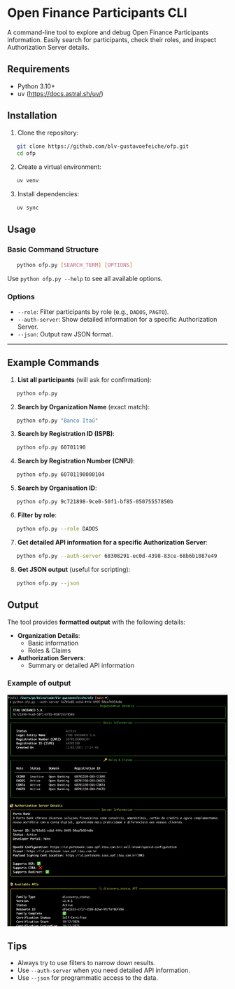 # Open Finance Participants CLI

A command-line tool to explore and debug Open Finance Participants information. Easily search for participants, check their roles, and inspect Authorization Server details.

## Requirements

- Python 3.10+
- uv (<https://docs.astral.sh/uv/>)

## Installation

1. Clone the repository:

```bash
   git clone https://github.com/blv-gustavoefeiche/ofp.git  
   cd ofp  
```

2. Create a virtual environment:

```bash
   uv venv
```

3. Install dependencies:

```bash
   uv sync
```

## Usage

### Basic Command Structure

```bash
   python ofp.py [SEARCH_TERM] [OPTIONS]
```

Use `python ofp.py --help` to see all available options.

### Options

- `--role`: Filter participants by role (e.g., `DADOS`, `PAGTO`).
- `--auth-server`: Show detailed information for a specific Authorization Server.
- `--json`: Output raw JSON format.

---

## Example Commands

1. **List all participants** (will ask for confirmation):

```bash
   python ofp.py  
```

2. **Search by Organization Name** (exact match):

```bash
   python ofp.py "Banco Itaú"  
```

3. **Search by Registration ID (ISPB)**:

```bash
   python ofp.py 60701190  
```

4. **Search by Registration Number (CNPJ)**:

```bash
   python ofp.py 60701190000104  
```

5. **Search by Organisation ID**:

```bash
   python ofp.py 9c721898-9ce0-50f1-bf85-05075557850b
```

6. **Filter by role**:

```bash
   python ofp.py --role DADOS
```

7. **Get detailed API information for a specific Authorization Server**:

```bash
   python ofp.py --auth-server 68308291-ec0d-4398-83ce-68b6b1087e49  
```

8. **Get JSON output** (useful for scripting):

```bash
   python ofp.py --json  
```

## Output

The tool provides **formatted output** with the following details:

- **Organization Details**:
  - Basic information
  - Roles & Claims
- **Authorization Servers**:
  - Summary or detailed API information

### Example of output

![ofp-cli-output](./cli_output_rich.png)

## Tips

- Always try to use filters to narrow down results.
- Use `--auth-server` when you need detailed API information.
- Use `--json` for programmatic access to the data.
